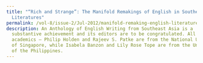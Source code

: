 ```yaml
---
title: "“Rich and Strange”: The Manifold Remakings of English in Southeast Asian
  Literatures"
permalink: /vol-8/issue-2/Jul-2012/manifold-remaking-english-literature/
description: An Anthology of English Writing from Southeast Asia is a
  substantive achievement and its editors are to be congratulated. All four are
  academics – Philip Holden and Rajeev S. Patke are from the National University
  of Singapore, while Isabela Banzon and Lily Rose Tope are from the University
  of the Philippines.
---
```

